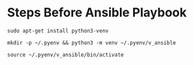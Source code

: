 # Steps Before Ansible Playbook

```
sudo apt-get install python3-venv

mkdir -p ~/.pyenv && python3 -m venv ~/.pyenv/v_ansible

source ~/.pyenv/v_ansible/bin/activate
```